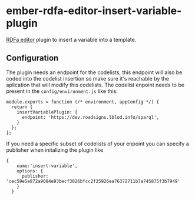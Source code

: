 # ember-rdfa-editor-insert-variable-plugin
[RDFa editor](https://github.com/lblod/ember-rdfa-editor) plugin to insert a variable into a template.

## Configuration
The plugin needs an endpoint for the codelists, this endpoint will also be coded into the codelist insertion so make sure it's reachable by the aplication that will modify this codelists. The codelist enpoint needs to be present in the `config/environment.js` like this:

```
module.exports = function (/* environment, appConfig */) {
  return {
    insertVariablePlugin: {
      endpoint: 'https://dev.roadsigns.lblod.info/sparql',
    }
  };
};
```

If you need a specific subset of codelists of your enpoint you  can specify a publisher when initalizing the plugin like 
```
{
    name:'insert-variable',
    options: {
      publisher: 'cec59e5e872a9084e93becf3026bfcc2f25926ea76372711b7a745875f3b7949'
    }
  }
```


